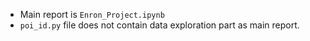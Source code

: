 * Main report is `Enron_Project.ipynb`
* `poi_id.py` file does not contain data exploration part as main report.
